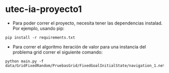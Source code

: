 # utec-ia-proyecto1

- Para poder correr el proyecto, necesita tener las dependencias instalad. Por ejemplo, usando pip:

```
pip install -r requirements.txt
```

- Para correr el algoritmo iteración de valor para una instancia del problema grid correr el siguiente comando:

```
python main.py -f data/GridFixedRandom/PruebasGrid/FixedGoalInitialState/navigation_1.net
```
